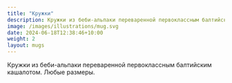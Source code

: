 ```yaml
---
title: "Кружки"
description: Кружки из беби-альпаки переваренной первоклассным балтийским кашалотом. Любые размеры.
image: /images/illustrations/mug.svg
date: 2024-06-18T12:38:46+10:00
weight: 2
layout: mugs
---
```


Кружки из беби-альпаки переваренной первоклассным балтийским кашалотом. Любые размеры.

